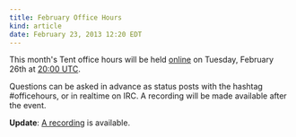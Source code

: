 ```yaml
---
title: February Office Hours
kind: article
date: February 23, 2013 12:20 EDT
---
```


This month's Tent office hours will be held [online](/officehours) on Tuesday,
February 26th at [20:00 UTC](http://everytimezone.com/#2013-2-26,480,6be).

Questions can be asked in advance as status posts with the hashtag #officehours,
or in realtime on IRC. A recording will be made available after the event.

**Update**: [A recording](/officehours/2013-02-26) is available.
